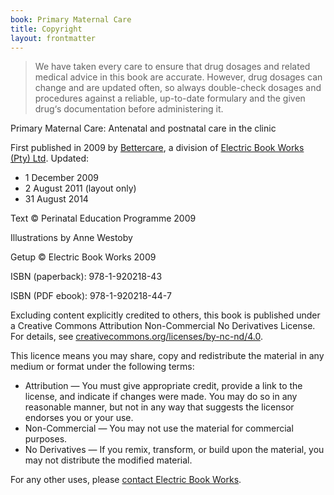 ```yaml
---
book: Primary Maternal Care
title: Copyright
layout: frontmatter
---
```


> We have taken every care to ensure that drug dosages and related medical advice in this book are accurate. However, drug dosages can change and are updated often, so always double-check dosages and procedures against a reliable, up-to-date formulary and the given drug‘s documentation before administering it.

Primary Maternal Care: Antenatal and postnatal care in the clinic

First published in 2009 by [Bettercare](http://bettercare.co.za), a division of [Electric Book Works (Pty) Ltd](http://www.electricbookworks.com). Updated:

* 1 December 2009
* 2 August 2011 (layout only)
* 31 August 2014

Text © Perinatal Education Programme 2009

Illustrations by Anne Westoby

Getup © Electric Book Works 2009

ISBN (paperback): 978-1-920218-43

ISBN (PDF ebook): 978-1-920218-44-7

Excluding content explicitly credited to others, this book is published under a Creative Commons Attribution Non-Commercial No Derivatives License. For details, see [creativecommons.org/licenses/by-nc-nd/4.0](http://creativecommons.org/licenses/by-nc-nd/4.0/).

This licence means you may share, copy and redistribute the material in any medium or format under the following terms:

* Attribution — You must give appropriate credit, provide a link to the license, and indicate if changes were made. You may do so in any reasonable manner, but not in any way that suggests the licensor endorses you or your use.
* Non-Commercial — You may not use the material for commercial purposes.
* No Derivatives — If you remix, transform, or build upon the material, you may not distribute the modified material.

For any other uses, please <a href="http://electricbookworks.com/contact">contact Electric Book Works</a>.

